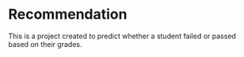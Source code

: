 # Recommendation
This is a project created to predict whether a student failed or passed based on their grades.
